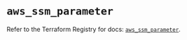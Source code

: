 # `aws_ssm_parameter`

Refer to the Terraform Registry for docs: [`aws_ssm_parameter`](https://registry.terraform.io/providers/hashicorp/aws/4.67.0/docs/resources/ssm_parameter).
